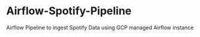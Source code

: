 # Airflow-Spotify-Pipeline
Airflow Pipeline to ingest Spotify Data using GCP managed Airflow instance

